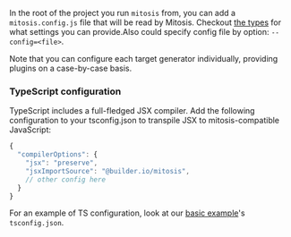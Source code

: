 In the root of the project you run `mitosis` from, you can add a `mitosis.config.js` file that will be read by Mitosis. Checkout [the types](/packages/core/src/types/config.ts) for what settings you can provide.Also could specify config file by option: `--config=<file>`.

Note that you can configure each target generator individually, providing plugins on a case-by-case basis.

### TypeScript configuration

TypeScript includes a full-fledged JSX compiler. Add the following configuration to your tsconfig.json to transpile JSX to mitosis-compatible JavaScript:

```js
{
  "compilerOptions": {
    "jsx": "preserve",
    "jsxImportSource": "@builder.io/mitosis",
    // other config here
  }
}
```

For an example of TS configuration, look at our [basic example](../examples/basic/tsconfig.json)'s `tsconfig.json`.
